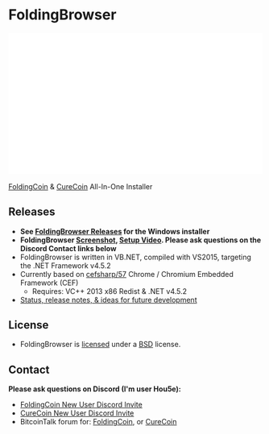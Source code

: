 # FoldingBrowser

![FoldingBrowser Logo](FoldingBrowserTitle.gif)

[FoldingCoin](http://foldingcoin.net/) & [CureCoin](http://curecoin.net/) All-In-One Installer

## Releases

- **See [FoldingBrowser Releases](https://github.com/Hou5e/FoldingBrowser/releases) for the Windows installer**
- **FoldingBrowser [Screenshot](Screenshot.jpg), [Setup Video](https://www.youtube.com/playlist?list=PLMWSISjQe0XFz9bFy5KXLq4hrgFH-94eI). Please ask questions on the Discord Contact links below**
- FoldingBrowser is written in VB.NET, compiled with VS2015, targeting the .NET Framework v4.5.2
- Currently based on [cefsharp/57](https://github.com/cefsharp/CefSharp/tree/cefsharp/57) Chrome / Chromium Embedded Framework (CEF)
  - Requires: VC++ 2013 x86 Redist & .NET v4.5.2
- [Status, release notes, & ideas for future development](FoldingBrowser%20-%20Status%20-%20ToDo%20List.txt)

## License

- FoldingBrowser is [licensed](Browser/bin/Release/LICENSE.txt) under a [BSD](http://opensource.org/licenses/BSD-3-Clause "BSD License") license.

## Contact

**Please ask questions on Discord (I'm user Hou5e):**
  * [FoldingCoin New User Discord Invite](https://discord.gg/CvZ7gAs)
  * [CureCoin New User Discord Invite](https://discord.gg/jtztkFZ)
  * BitcoinTalk forum for: [FoldingCoin](https://bitcointalk.org/index.php?topic=781352), or [CureCoin](https://bitcointalk.org/index.php?topic=603757)
